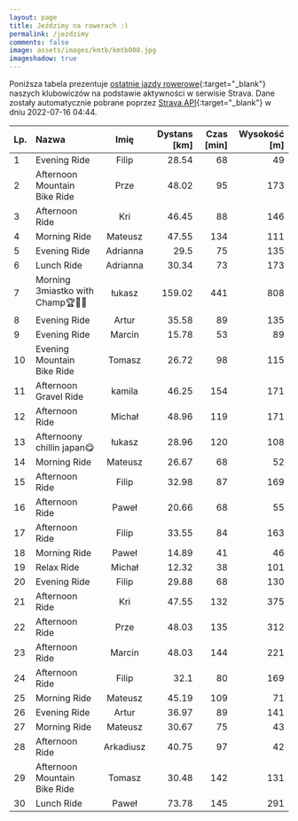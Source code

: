 ```yaml
---
layout: page
title: Jeździmy na rowerach :)
permalink: /jezdzimy
comments: false
image: assets/images/kmtb/kmtb008.jpg
imageshadow: true
---
```


Poniższa tabela prezentuje [ostatnie jazdy rowerowe](https://www.strava.com/clubs/336381){:target="_blank"} naszych klubowiczów na podstawie aktywności w serwisie Strava. Dane zostały automatycznie pobrane poprzez [Strava API](https://developers.strava.com/docs/reference/#api-Clubs-getClubActivitiesById){:target="_blank"} w dniu 2022-07-16 04:44.

Lp. | Nazwa | Imię | Dystans [km] | Czas [min] | Wysokość [m]
:--- | :--- | :---: | ---: | ---: | ---:
1|Evening Ride|Filip|28.54|68|49
2|Afternoon Mountain Bike Ride|Prze|48.02|95|173
3|Afternoon Ride|Kri|46.45|88|146
4|Morning Ride|Mateusz|47.55|134|111
5|Evening Ride|Adrianna|29.5|75|135
6|Lunch Ride|Adrianna|30.34|73|173
7|Morning 3miastko with Champ🏆💪🤠|łukasz|159.02|441|808
8|Evening Ride|Artur|35.58|89|135
9|Evening Ride|Marcin|15.78|53|89
10|Evening Mountain Bike Ride|Tomasz|26.72|98|115
11|Afternoon Gravel Ride|kamila|46.25|154|171
12|Afternoon Ride|Michał|48.96|119|171
13|Afternoony chillin japan😋|łukasz|28.96|120|108
14|Morning Ride|Mateusz|26.67|68|52
15|Afternoon Ride|Filip|32.98|87|169
16|Afternoon Ride|Paweł|20.66|68|55
17|Afternoon Ride|Filip|33.55|84|163
18|Morning Ride|Paweł|14.89|41|46
19|Relax Ride|Michał|12.32|38|101
20|Evening Ride|Filip|29.88|68|130
21|Afternoon Ride|Kri|47.55|132|375
22|Afternoon Ride|Prze|48.03|135|312
23|Afternoon Ride|Marcin|48.03|144|221
24|Afternoon Ride|Filip|32.1|80|169
25|Morning Ride|Mateusz|45.19|109|71
26|Evening Ride|Artur|36.97|89|141
27|Morning Ride|Mateusz|30.67|75|43
28|Afternoon Ride|Arkadiusz|40.75|97|42
29|Afternoon Mountain Bike Ride|Tomasz|30.48|142|131
30|Lunch Ride |Paweł|73.78|145|291

